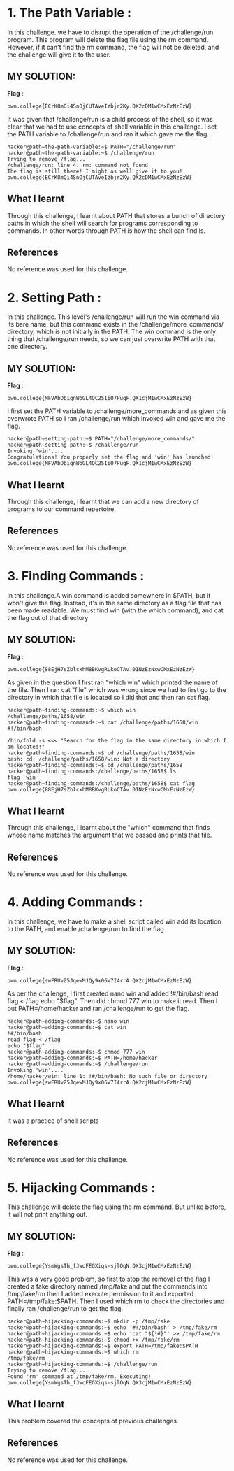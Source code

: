 # 1. The Path Variable :


In this challenge. we have to disrupt the operation of the /challenge/run program. This program will delete the flag file using the rm command. However, if it can't find the rm command, the flag will not be deleted, and the challenge will give it to the user.

## MY SOLUTION:

**Flag** :

```
pwn.college{ECrK8mQi4SnOjCUTAveIzbjr2Ky.QX2cDM1wCMxEzNzEzW}

```

It was given that /challenge/run is a child process of the shell, so it was clear that we had to use concepts of shell variable in this challenge. I set the PATH variable to /challenge/run and ran it which gave me the flag.
````
hacker@path~the-path-variable:~$ PATH="/challenge/run"
hacker@path~the-path-variable:~$ /challenge/run
Trying to remove /flag...
/challenge/run: line 4: rm: command not found
The flag is still there! I might as well give it to you!
pwn.college{ECrK8mQi4SnOjCUTAveIzbjr2Ky.QX2cDM1wCMxEzNzEzW}

````


## What I learnt
Through this challenge, I learnt about PATH that stores a bunch of directory paths in which the shell will search for programs corresponding to commands. In other words through PATH is how the shell can find ls.
## References 
No reference was used for this challenge.




# 2. Setting Path :


In this challenge. This level's /challenge/run will run the win command via its bare name, but this command exists in the /challenge/more_commands/ directory, which is not initially in the PATH. The win command is the only thing that /challenge/run needs, so we can just overwrite PATH with that one directory. 

## MY SOLUTION:

**Flag** :

```
pwn.college{MFVAbDbiqnWoGL4QC25Ii07PuqF.QX1cjM1wCMxEzNzEzW}

```

I first set the PATH variable to /challenge/more_commands and as given this overwrote PATH so I ran /challenge/run which invoked win and gave me the flag.
````
hacker@path~setting-path:~$ PATH="/challenge/more_commands/"
hacker@path~setting-path:~$ /challenge/run
Invoking 'win'....
Congratulations! You properly set the flag and 'win' has launched!
pwn.college{MFVAbDbiqnWoGL4QC25Ii07PuqF.QX1cjM1wCMxEzNzEzW}

````


## What I learnt
Through this challenge, I learnt that we can add a new directory of programs to our command repertoire. 
## References 
No reference was used for this challenge.




# 3. Finding Commands :


In this challenge.A win command is added somewhere in $PATH, but it won't give the flag. Instead, it's in the same directory as a flag file that has been made readable. We must find win (with the which command), and cat the flag out of that directory

## MY SOLUTION:

**Flag** :

```
pwn.college{88EjH7sZblcxhM8BKvgRLkoCTAv.01NzEzNxwCMxEzNzEzW}

```

As given in the question I first ran "which win" which printed the name of the file. Then I ran cat "file" which was wrong since we had to first go to the directory in which that file is located so I did that and then ran cat flag.
````
hacker@path~finding-commands:~$ which win
/challenge/paths/1658/win
hacker@path~finding-commands:~$ cat /challenge/paths/1658/win
#!/bin/bash

/bin/fold -s <<< "Search for the flag in the same directory in which I am located!"
hacker@path~finding-commands:~$ cd /challenge/paths/1658/win
bash: cd: /challenge/paths/1658/win: Not a directory
hacker@path~finding-commands:~$ cd /challenge/paths/1658
hacker@path~finding-commands:/challenge/paths/1658$ ls
flag  win
hacker@path~finding-commands:/challenge/paths/1658$ cat flag
pwn.college{88EjH7sZblcxhM8BKvgRLkoCTAv.01NzEzNxwCMxEzNzEzW}
````


## What I learnt
Through this challenge, I learnt about the "which" command that finds whose name matches the argument that we passed and prints that file.
## References 
No reference was used for this challenge.



# 4. Adding Commands :


In this challenge, we have to make a shell script called win add its location to the PATH, and enable /challenge/run to find the flag

## MY SOLUTION:

**Flag** :

```
pwn.college{swFRUvZ5JqewMJQy9x06V7I4rrA.QX2cjM1wCMxEzNzEzW}
```

As per the challenge, I first created nano win and added 
!#/bin/bash
read flag < /flag 
echo "$flag". 
Then did chmod 777 win to make it read. Then I put PATH=/home/hacker and ran /challenge/run to get the flag.
````
hacker@path~adding-commands:~$ nano win
hacker@path~adding-commands:~$ cat win
!#/bin/bash
read flag < /flag 
echo "$flag"
hacker@path~adding-commands:~$ chmod 777 win
hacker@path~adding-commands:~$ PATH=/home/hacker
hacker@path~adding-commands:~$ /challenge/run
Invoking 'win'....
/home/hacker/win: line 1: !#/bin/bash: No such file or directory
pwn.college{swFRUvZ5JqewMJQy9x06V7I4rrA.QX2cjM1wCMxEzNzEzW}
````


## What I learnt
It was a practice of shell scripts
## References 
No reference was used for this challenge.



# 5. Hijacking Commands :


This challenge will delete the flag using the rm command. But unlike before, it will not print anything out.

## MY SOLUTION:

**Flag** :

```
pwn.college{YsmWgsTh_fJwoFEGXiqs-sjlOqN.QX3cjM1wCMxEzNzEzW}
```


This was a very good problem, so first to stop the removal of the flag I created a fake directory named /tmp/fake and put the commands into /tmp/fake/rm then I added execute permission to it and exported PATH=/tmp/fake:$PATH. Then I used which rm to check the directories and finally ran /challenge/run to get the flag.
````
hacker@path~hijacking-commands:~$ mkdir -p /tmp/fake
hacker@path~hijacking-commands:~$ echo '#!/bin/bash' > /tmp/fake/rm
hacker@path~hijacking-commands:~$ echo 'cat "${!#}"' >> /tmp/fake/rm
hacker@path~hijacking-commands:~$ chmod +x /tmp/fake/rm
hacker@path~hijacking-commands:~$ export PATH=/tmp/fake:$PATH
hacker@path~hijacking-commands:~$ which rm
/tmp/fake/rm
hacker@path~hijacking-commands:~$ /challenge/run
Trying to remove /flag...
Found 'rm' command at /tmp/fake/rm. Executing!
pwn.college{YsmWgsTh_fJwoFEGXiqs-sjlOqN.QX3cjM1wCMxEzNzEzW}
````


## What I learnt
This problem covered the concepts of previous challenges
## References 
No reference was used for this challenge.






